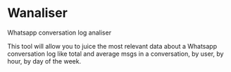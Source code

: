 # Wanaliser
Whatsapp conversation log analiser

This tool will allow you to juice the most relevant data about a Whatsapp conversation log like total and average msgs in a conversation, by user, by hour, by day of the week.
